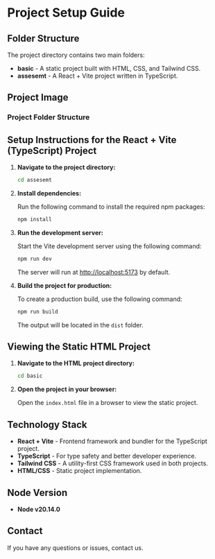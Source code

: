 # Project Setup Guide

## Folder Structure

The project directory contains two main folders:

- **basic** - A static project built with HTML, CSS, and Tailwind CSS.
- **assesemt** - A React + Vite project written in TypeScript.

## Project Image

### Project Folder Structure 

## Setup Instructions for the React + Vite (TypeScript) Project

1. **Navigate to the project directory:**
   ```bash
   cd assesemt
   ```

2. **Install dependencies:**

   Run the following command to install the required npm packages:
   ```bash
   npm install
   ```

3. **Run the development server:**

   Start the Vite development server using the following command:
   ```bash
   npm run dev
   ```

   The server will run at [http://localhost:5173](http://localhost:5173) by default.

4. **Build the project for production:**

   To create a production build, use the following command:
   ```bash
   npm run build
   ```

   The output will be located in the `dist` folder.

## Viewing the Static HTML Project

1. **Navigate to the HTML project directory:**
   ```bash
   cd basic
   ```

2. **Open the project in your browser:**

   Open the `index.html` file in a browser to view the static project.

## Technology Stack

- **React + Vite** - Frontend framework and bundler for the TypeScript project.
- **TypeScript** - For type safety and better developer experience.
- **Tailwind CSS** - A utility-first CSS framework used in both projects.
- **HTML/CSS** - Static project implementation.

## Node Version
   - **Node v20.14.0**

## Contact

If you have any questions or issues, contact us.
